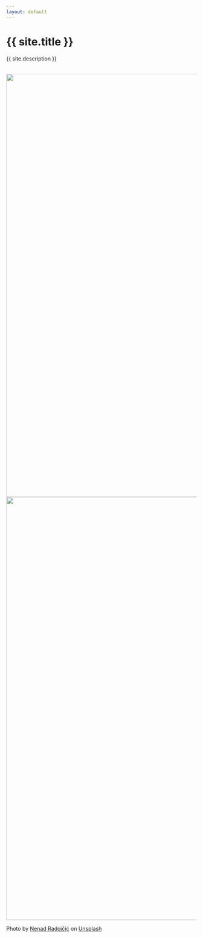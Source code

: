 ```yaml
---
layout: default
---
```

<div class="container mb-64">
  <h1>{{ site.title }}</h1>
  {{ site.description }}

  <div class="js-compare-images-slider compare-images-slider" style="margin-top: 32px;">
    <img width="1680" height="1120" src="{{ relativePathPrefix }}dist/assets/img.jpg" loading="lazy" alt="">
    <div class="frame">
      <img width="1680" height="1120" src="{{ relativePathPrefix }}dist/assets/img-alt.jpg" loading="lazy" alt="">
    </div>
    <span class="handle"></span>
  </div>

  Photo by <a href="https://unsplash.com/@necone?utm_content=creditCopyText&utm_medium=referral&utm_source=unsplash">Nenad Radojčić</a> on <a href="https://unsplash.com/photos/gray-concrete-building-under-white-sky-during-daytime-JBm5eNo6B4E?utm_content=creditCopyText&utm_medium=referral&utm_source=unsplash">Unsplash</a>
</div>
  

